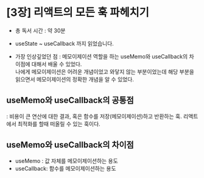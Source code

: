 # [3장] 리액트의 모든 훅 파헤치기

- 총 독서 시간 : 약 30분
- useState ~ useCallback 까지 읽었습니다.

- 가장 인상깊었던 점
  : 메모이제이션 역할을 하는 useMemo와 useCallback의 차이점에 대해서 배울 수 있었다.<br>
  나에게 메모이제이션은 어려운 개념이었고 와닿지 않는 부분이었는데 해당 부분을 읽으면서 메모이제이션의 정확한 개념을 알 수 있었다.

## useMemo와 useCallback의 공통점

: 비용이 큰 연산에 대한 결과, 혹은 함수를 저장(메모이제이션)하고 반환하는 훅. 리액트에서 최적화를 할때 떠올릴 수 있는 훅이다.

## useMemo와 useCallback의 차이점

- useMemo : 값 자체를 메모이제이션하는 용도
- useCallback: 함수를 메모이제이션하는 용도
